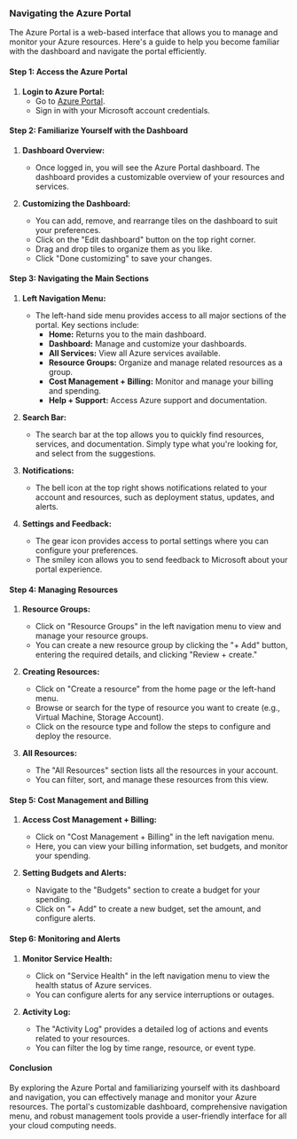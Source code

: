 ### Navigating the Azure Portal

The Azure Portal is a web-based interface that allows you to manage and monitor your Azure resources. Here's a guide to help you become familiar with the dashboard and navigate the portal efficiently.

#### Step 1: Access the Azure Portal

1. **Login to Azure Portal:**
   - Go to [Azure Portal](https://portal.azure.com/).
   - Sign in with your Microsoft account credentials.

#### Step 2: Familiarize Yourself with the Dashboard

1. **Dashboard Overview:**
   - Once logged in, you will see the Azure Portal dashboard. The dashboard provides a customizable overview of your resources and services.

2. **Customizing the Dashboard:**
   - You can add, remove, and rearrange tiles on the dashboard to suit your preferences.
   - Click on the "Edit dashboard" button on the top right corner.
   - Drag and drop tiles to organize them as you like.
   - Click "Done customizing" to save your changes.

#### Step 3: Navigating the Main Sections

1. **Left Navigation Menu:**
   - The left-hand side menu provides access to all major sections of the portal. Key sections include:
     - **Home:** Returns you to the main dashboard.
     - **Dashboard:** Manage and customize your dashboards.
     - **All Services:** View all Azure services available.
     - **Resource Groups:** Organize and manage related resources as a group.
     - **Cost Management + Billing:** Monitor and manage your billing and spending.
     - **Help + Support:** Access Azure support and documentation.

2. **Search Bar:**
   - The search bar at the top allows you to quickly find resources, services, and documentation. Simply type what you're looking for, and select from the suggestions.

3. **Notifications:**
   - The bell icon at the top right shows notifications related to your account and resources, such as deployment status, updates, and alerts.

4. **Settings and Feedback:**
   - The gear icon provides access to portal settings where you can configure your preferences.
   - The smiley icon allows you to send feedback to Microsoft about your portal experience.

#### Step 4: Managing Resources

1. **Resource Groups:**
   - Click on "Resource Groups" in the left navigation menu to view and manage your resource groups.
   - You can create a new resource group by clicking the "+ Add" button, entering the required details, and clicking "Review + create."

2. **Creating Resources:**
   - Click on "Create a resource" from the home page or the left-hand menu.
   - Browse or search for the type of resource you want to create (e.g., Virtual Machine, Storage Account).
   - Click on the resource type and follow the steps to configure and deploy the resource.

3. **All Resources:**
   - The "All Resources" section lists all the resources in your account.
   - You can filter, sort, and manage these resources from this view.

#### Step 5: Cost Management and Billing

1. **Access Cost Management + Billing:**
   - Click on "Cost Management + Billing" in the left navigation menu.
   - Here, you can view your billing information, set budgets, and monitor your spending.

2. **Setting Budgets and Alerts:**
   - Navigate to the "Budgets" section to create a budget for your spending.
   - Click on "+ Add" to create a new budget, set the amount, and configure alerts.

#### Step 6: Monitoring and Alerts

1. **Monitor Service Health:**
   - Click on "Service Health" in the left navigation menu to view the health status of Azure services.
   - You can configure alerts for any service interruptions or outages.

2. **Activity Log:**
   - The "Activity Log" provides a detailed log of actions and events related to your resources.
   - You can filter the log by time range, resource, or event type.

#### Conclusion

By exploring the Azure Portal and familiarizing yourself with its dashboard and navigation, you can effectively manage and monitor your Azure resources. The portal's customizable dashboard, comprehensive navigation menu, and robust management tools provide a user-friendly interface for all your cloud computing needs.